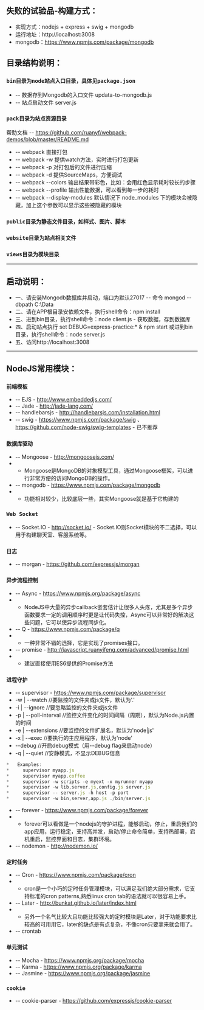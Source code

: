 ## 失败的试验品-构建方式：

* 实现方式：nodejs + express + swig + mongodb
* 运行地址：http://localhost:3008
* mongodb：https://www.npmjs.com/package/mongodb

## 目录结构说明：

### `bin目录为node站点入口目录，具体见package.json`
*   -- 数据存到Mongodb的入口文件 updata-to-mongodb.js
*   -- 站点启动文件 server.js

### `pack目录为站点资源目录`

帮助文档 -- https://github.com/ruanyf/webpack-demos/blob/master/README.md

*   -- webpack 直接打包
*   -- webpack -w 提供watch方法，实时进行打包更新
*   -- webpack -p 对打包后的文件进行压缩
*   -- webpack -d 提供SourceMaps，方便调试
*   -- webpack --colors 输出结果带彩色，比如：会用红色显示耗时较长的步骤
*   -- webpack --profile 输出性能数据，可以看到每一步的耗时
*   -- webpack --display-modules 默认情况下 node_modules 下的模块会被隐藏，加上这个参数可以显示这些被隐藏的模块

### `public目录为静态文件目录，如样式、图片、脚本`

### `website目录为站点相关文件`

### `views目录为模块目录`

-------------------------------------------------------------------

## 启动说明：
* 一、请安装Mongodb数据库并启动，端口为默认27017 -- 命令 mongod --dbpath C:\Data
* 二、请在APP根目录安依赖文件，执行shell命令：npm install
* 三、进到bin目录，执行shell命令：node client.js - 获取数据，存到数据库
* 四、启动站点执行 set DEBUG=express-practice:* & npm start 或进到bin目录，执行shell命令：node server.js
* 五、访问http://localhost:3008

-------------------------------------------------------------------

## NodeJS常用模块：

### `前端模板`

* -- EJS  - http://www.embeddedjs.com/
* -- Jade - http://jade-lang.com/
* -- handlebarsjs - http://handlebarsjs.com/installation.html
* -- swig - https://www.npmjs.com/package/swig 、https://github.com/node-swig/swig-templates - 已不推荐

### `数据库驱动`

* -- Mongoose - http://mongoosejs.com/
*    - Mongoose是MongoDB的对象模型工具，通过Mongoose框架，可以进行非常方便的访问MongoDB的操作。
* -- mongodb - https://www.npmjs.com/package/mongodb
*    - 功能相对较少，比较底层一些，其实Mongoose就是基于它构建的

### `Web Socket`

* -- Socket.IO  - http://socket.io/
                - Socket.IO则Socket模块的不二选择，可以用于构建聊天室、客服系统等。

### `日志 `

* -- morgan  - https://github.com/expressjs/morgan


### `异步流程控制`

* -- Async - https://www.npmjs.org/package/async
*    - NodeJS中大量的异步callback嵌套估计让很多人头疼，尤其是多个异步函数要求一定的调用顺序时更是让代码失控，Async可以非常好的解决这些问题，它可以使异步流程同步化。
* -- Q - https://www.npmjs.com/package/q
*    - 一种非常不错的选择，它是实现了promises接口。
* -- promise - http://javascript.ruanyifeng.com/advanced/promise.html
*    - 建议直接使用ES6提供的Promise方法
  
### `进程守护`

* -- supervisor - https://www.npmjs.com/package/supervisor
*    -w | --watch          //要监控的文件夹或js文件，默认为'.'
*    -i | --ignore         //要忽略监控的文件夹或js文件
*    -p | --poll-interval  //监控文件变化的时间间隔（周期），默认为Node.js内置的时间
*    -e | --extensions     //要监控的文件扩展名，默认为'node|js'
*    -x | --exec           //要执行的主应用程序，默认为'node'
*    --debug               //开启debug模式（用--debug flag来启动node）
*    -q | --quiet          //安静模式，不显示DEBUG信息

```js
*   Examples:
*     supervisor myapp.js
*     supervisor myapp.coffee
*     supervisor -w scripts -e myext -x myrunner myapp
*     supervisor -w lib,server.js,config.js server.js
*     supervisor -- server.js -h host -p port
*     supervisor -w bin,server,app.js ./bin/server.js
```

* -- forever    - https://www.npmjs.com/package/forever
*    - forever可以看做是一个nodejs的守护进程，能够启动，停止，重启我们的app应用，运行稳定，支持高并发，启动/停止命令简单，支持热部署，宕机重启，监控界面和日志，集群环境。
* -- nodemon    - http://nodemon.io/

### `定时任务`

* -- Cron  - https://www.npmjs.com/package/cron
*    - cron是一个小巧的定时任务管理模块，可以满足我们绝大部分需求，它支持标准的cron patterns,熟悉linux cron tab的语法就可以很容易上手。
* -- Later - http://bunkat.github.io/later/index.html
*    - 另外一个名气比较大且功能比较强大的定时模块是Later，对于功能要求比较高的可用用它，later的缺点是有点复杂，不像cron只要拿来就会用了。
* -- crontab

### `单元测试`

* -- Mocha   - https://www.npmjs.org/package/mocha
* -- Karma   - https://www.npmjs.org/package/karma
* -- Jasmine - https://www.npmjs.org/package/jasmine


### `cookie`
* -- cookie-parser - https://github.com/expressjs/cookie-parser